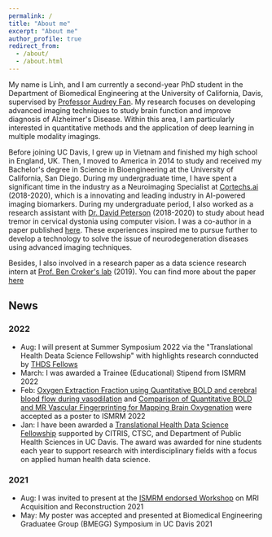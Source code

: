 ```yaml
---
permalink: /
title: "About me"
excerpt: "About me"
author_profile: true
redirect_from: 
  - /about/
  - /about.html
---
```


My name is Linh, and I am currently a second-year PhD student in the Department of Biomedical Engineering at the University of California, Davis, supervised by [Professor Audrey Fan](https://fanlab.engineering.ucdavis.edu). My research focuses on developing advanced imaging techniques to study brain function and improve diagnosis of Alzheimer's Disease. Within this area, I am particularly interested in quantitative methods and the application of deep learning in multiple modality imagings. 

Before joining UC Davis, I grew up in Vietnam and finished my high school in England, UK. Then, I moved to America in 2014 to study and received my Bachelor's degree in Science in Bioengineering at the University of California, San Diego. During my undergraduate time, I have spent a significant time in the industry as a Neuroimaging Specialist at [Cortechs.ai](https://www.cortechs.ai) (2018-2020), which is a innovating and leading industry in AI-powered imaging biomarkers. During my undergraduate period, I also worked as a research assistant with [Dr. David Peterson](https://cnc.ucsd.edu) (2018-2020) to study about head tremor in cervical dystonia using computer vision. I was a co-author in a paper published [here](hhttps://www.sciencedirect.com/science/article/pii/S0022510X22000132). These experiences inspired me to pursue further to develop a technology to solve the issue of neurodegeneration diseases using advanced imaging techniques.

 Besides, I also involved in a research paper as a data science research intern at [Prof. Ben Croker's lab](https://www.crokerlab.com/home) (2019). You can find more about the paper [here](https://www.jci.org/articles/view/147076)

## News

### 2022
- Aug: I will present at Summer Symposium 2022 via the "Translational Health Deata Science Fellowship" with highlights research connducted by [THDS Fellows](https://datalab.ucdavis.edu/2021/12/17/announcing-2022-translational-health-data-science-fellows/)
- March: I was awarded a Trainee (Educational) Stipend from ISMRM 2022
- Feb: [Oxygen Extraction Fraction using Quantitative BOLD and cerebral blood flow during vasodilation](https://submissions.mirasmart.com/ISMRM2022/Itinerary/ConferenceMatrixEventDetail.aspx?ses=G-144) and [Comparison of Quantitative BOLD and MR Vascular Fingerprinting for Mapping Brain Oxygenation](https://submissions.mirasmart.com/ISMRM2022/Itinerary/ConferenceMatrixEventDetail.aspx?ses=G-144) were accepted as a poster to ISMRM 2022
- Jan: I have been awarded a [Translational Health Data Science Fellowship](https://datalab.ucdavis.edu/2021/12/17/announcing-2022-translational-health-data-science-fellows/) supported by CITRIS, CTSC, and Department of Public Health Sciences in UC Davis. The award was awarded for nine students each year to support research with interdisciplinary fields with a focus on applied human health data science. 

### 2021
- Aug: I was invited to present at the [ISMRM endorsed Workshop](https://mriworkshop.mgh.harvard.edu/workshop-program/) on MRI Acquisition and Reconstruction 2021
- May: My poster was accepted and presented at Biomedical Engineering Graduatee Group (BMEGG) Symposium in UC Davis 2021